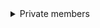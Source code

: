 <details>
  <summary>Private members</summary>


  ### Using Symbol

JavaScript의 Symbol은 ES6에서 도입된 원시 데이터 타입으로, 고유하고 변경 불가능한 값을 생성하는 데 사용된다. Symbol은 주로 객체의 프로퍼티 키로 사용되며, 프로퍼티의 이름이 충돌하지 않도록 보장한다. 이로 인해 같은 이름의 프로퍼티가 다른 객체에 존재하더라도 서로 영향을 주지 않는다.

#### 예시

```javascript

const _radius = Symbol();
const _draw = Sysbol();

class Circle {
    constructor(radius) {
        this[_radius] = radius;
    }

    [_draw]() {

    }
}
const c = new Circle(1);
console(c[key])
//Circle {Sysbol():1}
    //Sysbol():1
    //__proto__:
        //constructor: class Circle
        //Symbol(): f ()
        //__proto__: Object
```
- 각각의 Symbol은 고유하며, 같은 설명을 가진 심볼도 다른 심볼과는 다르다
 ex> console.log(Symbol() === Symbol())  // false

- Symbol은 객체의 프로퍼티 키로 사용될 수 있어, 일반적인 문자열 키와는 달리 다른 프로퍼티와 충돌하지 않는다.
- Symbol로 정의된 프로퍼티는 for ...in 루프나 Object.key()메서드로 열거되지 않아 숨겨진 프로퍼티를 만들수 있다.

### Using WeakMaps

WeakMap은 JavaScript에서 제공하는 특별한 종류의 맵이다. 이 맵은 객체를 키로 사용하며, 그 키에 대한 참조가 약한 형태로 유지된다. 즉, WeakMap에 저장된 키가 더 이상 사용되지 않으면, 가비지 컬렉터에 의해 자동으로 메모리에서 제거될 수 있다. 이로 인해 메모리 누수를 방지하는 데 유용하다.

#### 특징
1. 키와값 : 
- WeakMap의 키는 반드시 객체여야 하며, 기본 데이터 타입(문자열, 숫자 등)은 키로 사용할 수 없다.
- 값은 어떤 타입도 가능하지만, 키와 값 간의 관계는 강한 참조가 아니다.
2. 약한 참조:
WeakMap의 키에 대한 참조는 약하므로, 다른 코드에서 해당 키의 참조를 모두 제거하면 해당 키-값 쌍은 자동으로 제거된다. 이는 메모리 관리를 효율적으로 해준다.
3. 메소드:
WeakMap은 다음과 같은 메소드를 제공한다:
- set(key, value): 키와 값을 추가한다.
- get(key): 주어진 키에 해당하는 값을 반환한다. 키가 존재하지 않으면 undefined를 반환한다.
- has(key): 주어진 키가 존재하는지 여부를 반환한다.
- delete(key): 주어진 키와 해당 값을 제거한다. 키가 존재하지 않으면 false를 반환한다.
4. 반복 불가:
- WeakMap은 이터러블(iterable)하지 않기 때문에, forEach나 for...of와 같은 반복문으로 순회할 수 없다. 이는 내부적으로 저장된 데이터의 구조를 보호하기 위한 설계이다.

```javascript
const weakMap = new WeakMap();

let obj1 = {};
let obj2 = {};

weakMap.set(obj1, 'value1');
weakMap.set(obj2, 'value2');

console.log(weakMap.get(obj1)); // 'value1'
console.log(weakMap.has(obj2)); // true

obj1 = null; // obj1에 대한 참조를 제거

// obj1에 대한 WeakMap의 키는 이제 가비지 컬렉션의 대상이 된다.


```

#### 그럼 언제 사용하는데?

- 캡슐화: 객체의 내부 상태를 보호하고 외부에서 접근하지 못하도록 할 때 유용하다.
- 메모리 관리: 메모리 누수를 방지하고 싶을 때, 특히 DOM 요소와 같은 짧은 수명을 가진 객체를 다룰 때 적합하다.
</details>